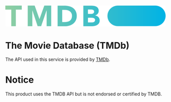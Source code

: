 ![TMDB](../../public/tmdb.svg)

# The Movie Database (TMDb)

The API used in this service is provided by [TMDb](https://www.themoviedb.org/).

# Notice

This product uses the TMDB API but is not endorsed or certified by TMDB.
